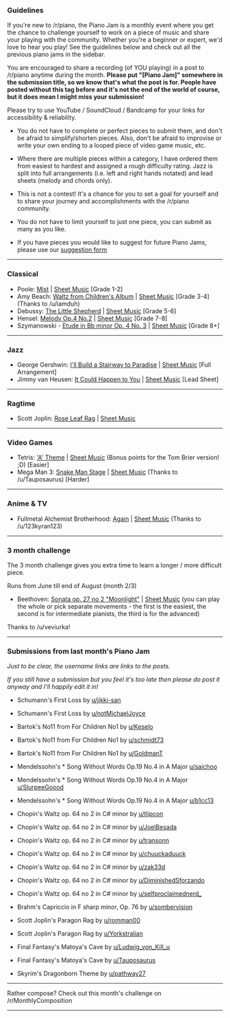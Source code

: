 ### Guidelines

If you're new to /r/piano, the Piano Jam is a monthly event where you get the chance to challenge yourself to work on a piece of music and share your playing with the community. Whether you're a beginner or expert, we'd love to hear you play! See the guidelines below and check out all the previous piano jams in the sidebar.

You are encouraged to share a recording (of YOU playing) in a post to /r/piano anytime during the month. **Please put "[Piano Jam]" somewhere in the submission title, so we know that's what the post is for. People have posted without this tag before and it's not the end of the world of course, but it does mean I might miss your submission!**

Please try to use YouTube / SoundCloud / Bandcamp for your links for accessibility & reliability.

* You do not have to complete or perfect pieces to submit them, and don't be afraid to simplify/shorten pieces. Also, don't be afraid to improvise or write your own ending to a looped piece of video game music, etc.

* Where there are multiple pieces within a category, I have ordered them from easiest to hardest and assigned a rough difficulty rating. Jazz is split into full arrangements (i.e. left and right hands notated) and lead sheets (melody and chords only).

* This is not a contest! It's a chance for you to set a goal for yourself and to share your journey and accomplishments with the /r/piano community.

* You do not have to limit yourself to just one piece, you can submit as many as you like.

* If you have pieces you would like to suggest for future Piano Jams, please use our [suggestion form](https://docs.google.com/forms/d/e/1FAIpQLSd5U5DA0OjN1HeaK-5Ue_s92HeZ5ud_2OynMb0WoKt1BPPwrg/viewform)

---

### Classical

* Poole: [Mist](https://www.youtube.com/watch?v=TMNVv4v3djk) | [Sheet Music](http://i.imgur.com/8Ep5w.jpg) [Grade 1-2]
* Amy Beach: [Waltz from Children's Album](https://www.youtube.com/watch?v=DFPF79phMCU) | [Sheet Music](https://imslp.nl/imglnks/usimg/b/be/IMSLP08547-Beach_-_Op.36_-_Children's_Album.pdf) [Grade 3-4] (Thanks to /u/iamduh)
* Debussy: [The Little Shepherd](https://www.youtube.com/watch?v=HsUAYyLh86E) | [Sheet Music](https://www.pianoshelf.com/sheetmusic/1381/debussy-l.113-no.5-the-little-shepherd-1381) [Grade 5-6]
* Hensel: [Melody Op.4 No.2](https://www.youtube.com/watch?v=ZGnS6HdhyKE) | [Sheet Music](http://www.free-scores.com/download-sheet-music.php?pdf=660) [Grade 7-8]
* Szymanowski - [Etude in Bb minor Op. 4 No. 3](https://www.youtube.com/watch?v=Qnad2T5U5jA) | [Sheet Music](http://imslp.org/wiki/4_Etudes,_Op.4_\(Szymanowski,_Karol\)) [Grade 8+]



---

### Jazz

* George Gershwin: [I'll Build a Stairway to Paradise](https://www.youtube.com/watch?v=mdn1hCinBaI) | [Sheet Music](http://imslp.eu/files/imglnks/euimg/a/a9/IMSLP10257-Gershwin_-_Own_Transcriptions.pdf) [Full Arrangement]
* Jimmy van Heusen: [It Could Happen to You](https://www.youtube.com/watch?v=px9NT5ANsIM) | [Sheet Music](http://zzaj.web.fc2.com/e/e2happenB.pdf) [Lead Sheet]



---

### Ragtime

* Scott Joplin: [Rose Leaf Rag](https://www.youtube.com/watch?v=-tlz0ts_bE0) | [Sheet Music](https://musopen.org/music/43173-rose-leaf-rag/)



---

### Video Games

* Tetris: ['A' Theme](https://www.youtube.com/watch?v=NuhuzJAibNI) | [Sheet Music](http://www.ninsheetmusic.org/download/pdf/574) (Bonus points for the Tom Brier version! ;D) [Easier]
* Mega Man 3: [Snake Man Stage](https://www.youtube.com/watch?v=Dlg7XjQzM3s) | [Sheet Music](http://www.ninsheetmusic.org/download/pdf/621) (Thanks to /u/Tauposaurus) [Harder]



---

### Anime & TV

* Fullmetal Alchemist Brotherhood: [Again](https://www.youtube.com/watch?v=2uq34TeWEdQ) | [Sheet Music](http://sheet.host/sheet/ZGltaa) (Thanks to /u/123kyran123)




---

### 3 month challenge

The 3 month challenge gives you extra time to learn a longer / more difficult piece.


Runs from June till end of August (month 2/3)

* Beethoven: [Sonata op. 27 no 2 "Moonlight"](https://www.youtube.com/watch?v=j50ar2walNs) | [Sheet Music](http://imslp.org/wiki/Piano_Sonata_No.14,_Op.27_No.2_\(Beethoven,_Ludwig_van\)) 
(you can play the whole or pick separate movements - the first is the easiest, the second is for intermediate pianists, the third is for the advanced)

Thanks to /u/veviurka!



---

### Submissions from last month's Piano Jam

*Just to be clear, the username links are links to the posts.*

*If you still have a submission but you feel it's too late then please do post it anyway and I'll happily edit it in!*

* Schumann's First Loss by [u/jikki-san](https://www.reddit.com/r/piano/comments/8qxon7/piano_jam_my_first_piece/)
* Schumann's First Loss by [u/notMichaelJoyce](https://www.reddit.com/r/piano/comments/8v7tdo/piano_jam_schumann_first_loss_op68_no_16/)

* Bartok's No11 from For Children No1 by [u/Keselo](https://www.reddit.com/r/piano/comments/8t29qp/piano_jam_b%C3%A9la_bart%C3%B3k_lento_for_children_book_1/)
* Bartok's No11 from For Children No1 by [u/schmidt73](https://www.reddit.com/r/piano/comments/8ujond/piano_jam_no11_from_for_children_bartok/)
* Bartok's No11 from For Children No1 by [u/GoldmanT](https://www.reddit.com/r/piano/comments/8v2m4w/piano_jam_bartok_for_children_no_1_11_with/)

* Mendelssohn's * Song Without Words Op.19 No.4 in A Major [u/saichoo](https://www.reddit.com/r/piano/comments/8ubki9/mendelssohn_op19_no4_in_a_major_confidence_from/)
* Mendelssohn's * Song Without Words Op.19 No.4 in A Major [u/SlurpeeGoood](https://www.reddit.com/r/piano/comments/8v2jg0/piano_jam_mendelssohn_op19_no4_in_a_major/)
* Mendelssohn's * Song Without Words Op.19 No.4 in A Major [u/b1cc13](https://www.reddit.com/r/piano/comments/8v8kut/piano_jam_mendelssohn_song_without_words_op_19_no/)

* Chopin's Waltz op. 64 no 2 in C# minor by [u/tlipcon](https://www.reddit.com/r/piano/comments/8q65fw/piano_jam_chopin_waltz_in_c_minor/)
* Chopin's Waltz op. 64 no 2 in C# minor by [u/JoelBesada](https://www.reddit.com/r/piano/comments/8uk7e3/piano_jam_59_chopin_waltz_op_64_no_2_in_c_minor/)
* Chopin's Waltz op. 64 no 2 in C# minor by [u/transonn](https://www.reddit.com/r/piano/comments/8uvaod/piano_jam_chopin_waltz_op_64_no_2/)
* Chopin's Waltz op. 64 no 2 in C# minor by [u/chuuckaduuck](https://www.reddit.com/r/piano/comments/8uye12/piano_jam_chopin_waltz_op_24_no_2/)
* Chopin's Waltz op. 64 no 2 in C# minor by [u/zak33d](https://www.reddit.com/r/piano/comments/8v0xyb/piano_jam_chopin_waltz_in_csharp_minor_op_64_no_2/)
* Chopin's Waltz op. 64 no 2 in C# minor by [u/DiminishedSforzando](https://www.reddit.com/r/piano/comments/8v21k0/piano_jam_chopin_waltz_in_c_minor_op_64_no_2/)
* Chopin's Waltz op. 64 no 2 in C# minor by [u/selfproclaimednerd_](https://www.reddit.com/r/piano/comments/8v2ku2/piano_jam_chopin_waltz_op_64_no2/)

* Brahm's Capriccio in F sharp minor, Op. 76 by [u/sombervision](https://www.reddit.com/r/piano/comments/8p4hqd/piano_jam_brahms_capriccio_in_f_minor_op76/)
* Scott Joplin's Paragon Rag by [u/romman00](https://www.reddit.com/r/piano/comments/8up8fx/piano_jam_scott_joplin_paragon_rag/)
* Scott Joplin's Paragon Rag by [u/Yorkstralian](https://www.reddit.com/r/piano/comments/8v6q9m/piano_jam_scott_joplin_paragon_rag/)

* Final Fantasy's Matoya's Cave by [u/Ludwig_von_Kill_u](https://www.reddit.com/r/piano/comments/8otunr/piano_jam_matoyas_cave_nice_song/)
* Final Fantasy's Matoya's Cave by [u/Tauposaurus](https://www.reddit.com/r/piano/comments/8v7kmi/piano_jam_matoyas_cave/)

* Skyrim's Dragonborn Theme by [u/pathway27](https://www.reddit.com/r/piano/comments/8vimm7/piano_jam_skyrim_dragonborn/)


---

Rather compose? Check out this month's challenge on /r/MonthlyComposition

---
